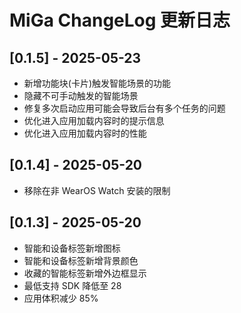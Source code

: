 # MiGa ChangeLog 更新日志

## [0.1.5] - 2025-05-23

-   新增功能块(卡片)触发智能场景的功能
-   隐藏不可手动触发的智能场景
-   修复多次启动应用可能会导致后台有多个任务的问题
-   优化进入应用加载内容时的提示信息
-   优化进入应用加载内容时的性能

## [0.1.4] - 2025-05-20

-   移除在非 WearOS Watch 安装的限制

## [0.1.3] - 2025-05-20

-   智能和设备标签新增图标
-   智能和设备标签新增背景颜色
-   收藏的智能标签新增外边框显示
-   最低支持 SDK 降低至 28
-   应用体积减少 85%
